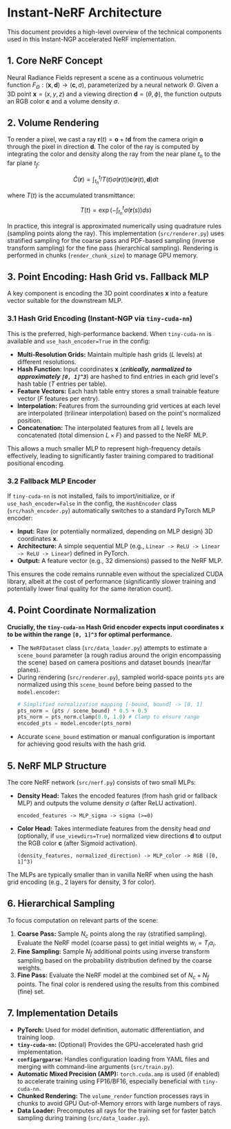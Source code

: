
# Instant-NeRF Architecture

This document provides a high-level overview of the technical components used in this Instant-NGP accelerated NeRF implementation.

## 1. Core NeRF Concept

Neural Radiance Fields represent a scene as a continuous volumetric function $F_{\Theta}: (\mathbf{x}, \mathbf{d}) \rightarrow (\mathbf{c}, \sigma)$, parameterized by a neural network $\Theta$. Given a 3D point $\mathbf{x} = (x, y, z)$ and a viewing direction $\mathbf{d} = (\theta, \phi)$, the function outputs an RGB color $\mathbf{c}$ and a volume density $\sigma$.

## 2. Volume Rendering

To render a pixel, we cast a ray $\mathbf{r}(t) = \mathbf{o} + t\mathbf{d}$ from the camera origin $\mathbf{o}$ through the pixel in direction $\mathbf{d}$. The color of the ray is computed by integrating the color and density along the ray from the near plane $t_n$ to the far plane $t_f$:

$$
\hat{C}(\mathbf{r}) = \int_{t_n}^{t_f} T(t) \sigma(\mathbf{r}(t)) \mathbf{c}(\mathbf{r}(t), \mathbf{d}) dt
$$

where $T(t)$ is the accumulated transmittance:

$$
T(t) = \exp\left(-\int_{t_n}^{t} \sigma(\mathbf{r}(s)) ds\right)
$$

In practice, this integral is approximated numerically using quadrature rules (sampling points along the ray). This implementation (`src/renderer.py`) uses stratified sampling for the coarse pass and PDF-based sampling (inverse transform sampling) for the fine pass (hierarchical sampling). Rendering is performed in chunks (`render_chunk_size`) to manage GPU memory.

## 3. Point Encoding: Hash Grid vs. Fallback MLP

A key component is encoding the 3D point coordinates $\mathbf{x}$ into a feature vector suitable for the downstream MLP.

### 3.1 Hash Grid Encoding (Instant-NGP via `tiny-cuda-nn`)

This is the preferred, high-performance backend. When `tiny-cuda-nn` is available and `use_hash_encoder=True` in the config:

*   **Multi-Resolution Grids:** Maintain multiple hash grids ($L$ levels) at different resolutions.
*   **Hash Function:** Input coordinates $\mathbf{x}$ (***critically, normalized to approximately `[0, 1]^3`***) are hashed to find entries in each grid level's hash table ($T$ entries per table).
*   **Feature Vectors:** Each hash table entry stores a small trainable feature vector ($F$ features per entry).
*   **Interpolation:** Features from the surrounding grid vertices at each level are interpolated (trilinear interpolation) based on the point's normalized position.
*   **Concatenation:** The interpolated features from all $L$ levels are concatenated (total dimension $L \times F$) and passed to the NeRF MLP.

This allows a much smaller MLP to represent high-frequency details effectively, leading to significantly faster training compared to traditional positional encoding.

### 3.2 Fallback MLP Encoder

If `tiny-cuda-nn` is not installed, fails to import/initialize, or if `use_hash_encoder=False` in the config, the `HashEncoder` class (`src/hash_encoder.py`) automatically switches to a standard PyTorch MLP encoder:

*   **Input:** Raw (or potentially normalized, depending on MLP design) 3D coordinates $\mathbf{x}$.
*   **Architecture:** A simple sequential MLP (e.g., `Linear -> ReLU -> Linear -> ReLU -> Linear`) defined in PyTorch.
*   **Output:** A feature vector (e.g., 32 dimensions) passed to the NeRF MLP.

This ensures the code remains runnable even without the specialized CUDA library, albeit at the cost of performance (significantly slower training and potentially lower final quality for the same iteration count).

## 4. Point Coordinate Normalization

**Crucially, the `tiny-cuda-nn` Hash Grid encoder expects input coordinates $\mathbf{x}$ to be within the range `[0, 1]^3` for optimal performance.**

*   The `NeRFDataset` class (`src/data_loader.py`) attempts to estimate a `scene_bound` parameter (a rough radius around the origin encompassing the scene) based on camera positions and dataset bounds (near/far planes).
*   During rendering (`src/renderer.py`), sampled world-space points `pts` are normalized using this `scene_bound` before being passed to the `model.encoder`:
    ```python
    # Simplified normalization mapping [-bound, bound] -> [0, 1]
    pts_norm = (pts / scene_bound) * 0.5 + 0.5
    pts_norm = pts_norm.clamp(0.0, 1.0) # Clamp to ensure range
    encoded_pts = model.encoder(pts_norm)
    ```
*   Accurate `scene_bound` estimation or manual configuration is important for achieving good results with the hash grid.

## 5. NeRF MLP Structure

The core NeRF network (`src/nerf.py`) consists of two small MLPs:

*   **Density Head:** Takes the encoded features (from hash grid or fallback MLP) and outputs the volume density $\sigma$ (after ReLU activation).
    ```
    encoded_features -> MLP_sigma -> sigma (>=0)
    ```
*   **Color Head:** Takes intermediate features from the density head *and* (optionally, if `use_viewdirs=True`) normalized view directions $\mathbf{d}$ to output the RGB color $\mathbf{c}$ (after Sigmoid activation).
    ```
    (density_features, normalized_direction) -> MLP_color -> RGB ([0, 1]^3)
    ```
The MLPs are typically smaller than in vanilla NeRF when using the hash grid encoding (e.g., 2 layers for density, 3 for color).

## 6. Hierarchical Sampling

To focus computation on relevant parts of the scene:

1.  **Coarse Pass:** Sample $N_c$ points along the ray (stratified sampling). Evaluate the NeRF model (coarse pass) to get initial weights $w_i = T_i \alpha_i$.
2.  **Fine Sampling:** Sample $N_f$ additional points using inverse transform sampling based on the probability distribution defined by the coarse weights.
3.  **Fine Pass:** Evaluate the NeRF model at the combined set of $N_c + N_f$ points. The final color is rendered using the results from this combined (fine) set.

## 7. Implementation Details

*   **PyTorch:** Used for model definition, automatic differentiation, and training loop.
*   **`tiny-cuda-nn`:** (Optional) Provides the GPU-accelerated hash grid implementation.
*   **`configargparse`:** Handles configuration loading from YAML files and merging with command-line arguments (`src/train.py`).
*   **Automatic Mixed Precision (AMP):** `torch.cuda.amp` is used (if enabled) to accelerate training using FP16/BF16, especially beneficial with `tiny-cuda-nn`.
*   **Chunked Rendering:** The `volume_render` function processes rays in chunks to avoid GPU Out-of-Memory errors with large numbers of rays.
*   **Data Loader:** Precomputes all rays for the training set for faster batch sampling during training (`src/data_loader.py`).